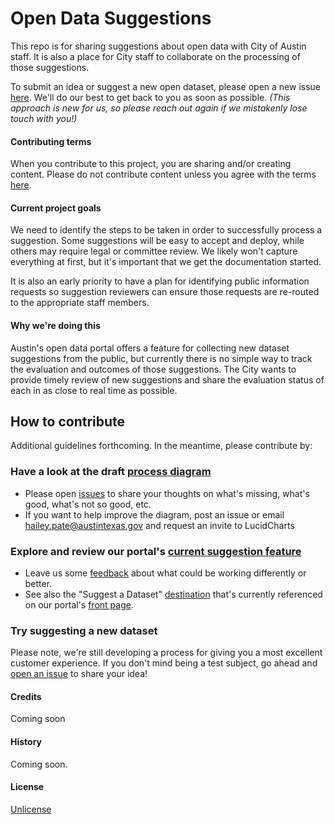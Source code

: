 # Open Data Suggestions

This repo is for sharing suggestions about open data with City of Austin staff. It is also a place for City staff to collaborate on the processing of those suggestions. 

To submit an idea or suggest a new open dataset, please open a new issue [here](https://github.com/cityofaustin/open-data-suggestions/issues/new). We'll do our best to get back to you as soon as possible. *(This approach is new for us, so please reach out again if we mistakenly lose touch with you!)*

#### Contributing terms

When you contribute to this project, you are sharing and/or creating content. Please do not contribute content unless you agree with the terms [here](https://github.com/cityofaustin/open-data-suggestions/blob/master/CONTRIBUTING.md).

#### Current project goals

We need to identify the steps to be taken in order to successfully process a suggestion. Some suggestions will be easy to accept and deploy, while others may require legal or committee review. We likely won't capture everything at first, but it's important that we get the documentation started.

It is also an early priority to have a plan for identifying public information requests so suggestion reviewers can ensure those requests are re-routed to the appropriate staff members.

#### Why we're doing this

Austin's open data portal offers a feature for collecting new dataset suggestions from the public, but currently there is no simple way to track the evaluation and outcomes of those suggestions. The City wants to provide timely review of new suggestions and share the evaluation status of each in as close to real time as possible.

## How to contribute

Additional guidelines forthcoming. In the meantime, please contribute by:

### Have a look at the draft [process diagram](https://www.lucidchart.com/invitations/accept/66c6a437-c3ab-4e6f-a05a-4bf977fa567c)
* Please open [issues](https://github.com/cityofaustin/open-data-suggestions/issues/new) to share your thoughts on what's missing, what's good, what's not so good, etc.
* If you want to help improve the diagram, post an issue or email hailey.pate@austintexas.gov and request an invite to LucidCharts

### Explore and review our portal's [current suggestion feature](https://data.austintexas.gov/nominate)
* Leave us some [feedback](https://github.com/cityofaustin/open-data-suggestions/issues/new) about what could be working differently or better. 
* See also the "Suggest a Dataset" [destination](https://data.austintexas.gov/dataset/Request-a-Data-Set/3k53-dsif) that's currently referenced on our portal's [front page](https://data.austintexas.gov). 

### Try suggesting a new dataset
Please note, we're still developing a process for giving you a most excellent customer experience. If you don't mind being a test subject, go ahead and [open an issue](https://github.com/cityofaustin/open-data-suggestions/issues/new) to share your idea!

#### Credits

Coming soon

#### History

Coming soon.

#### License

[Unlicense](https://github.com/city-of-austin/open-data-suggestions/blob/master/LICENSE.md)
